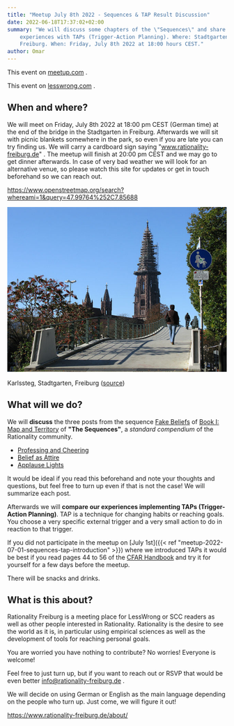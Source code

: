 ```yaml
---
title: "Meetup July 8th 2022 - Sequences & TAP Result Discussion"
date: 2022-06-18T17:37:02+02:00
summary: "We will discuss some chapters of the \"Sequences\" and share our
    experiences with TAPs (Trigger-Action Planning). Where: Stadtgarten,
    Freiburg. When: Friday, July 8th 2022 at 18:00 hours CEST."
author: Omar
---
```


This event on
[meetup.com](https://www.meetup.com/de-DE/rationality-freiburg/events/286652963/) .

This event on
[lesswrong.com](https://www.lesswrong.com/events/jDTcu8JovTSBathpS/freiburg-sequences-and-tap-result-discussion) .

## When and where?

We will meet on Friday, July 8th 2022 at 18:00 pm CEST (German time) at the
end of the bridge in the Stadtgarten in Freiburg. Afterwards we will sit with
picnic blankets somewhere in the park, so even if you are late you can try
finding us. We will carry a cardboard sign saying "www.rationality-freiburg.de"
. The meetup will finish at 20:00 pm CEST and we may go to get dinner
afterwards. In case of very bad weather we will look for an alternative venue,
so please watch this site for updates or get in touch beforehand so we can
reach out.

https://www.openstreetmap.org/search?whereami=1&query=47.99764%252C7.85688

![Karlssteg, Stadtgarten, Freiburg](karlssteg.jpg 'Karlssteg, Stadtgarten, Freiburg')

Karlssteg, Stadtgarten, Freiburg
([source](https://commons.wikimedia.org/wiki/Category:Karlssteg?uselang=de#/media/File:Karlssteg1.jpg))

## What will we do?

We will **discuss** the three posts from the sequence [Fake
Beliefs](https://www.readthesequences.com/Fake-Beliefs-Sequence) of [Book I:
Map and Territory](https://www.readthesequences.com/Book-I-Map-And-Territory)
of **"The Sequences"**, a _standard compendium_ of the Rationality community.

* [Professing and Cheering](https://www.readthesequences.com/Professing-And-Cheering)
* [Belief as Attire](https://www.readthesequences.com/Belief-As-Attire)
* [Applause Lights](https://www.readthesequences.com/Applause-Lights)

It would be ideal if you read this beforehand and note your thoughts and
questions, but feel free to turn up even if that is not the case! We will
summarize each post.

Afterwards we will **compare our experiences implementing TAPs (Trigger-Action
Planning)**.
TAP is a technique for changing habits or reaching goals. You choose a very
specific external trigger and a very small action to do in reaction to that
trigger.

If you did not participate in the meetup on [July 1st]({{< ref
"meetup-2022-07-01-sequences-tap-introduction" >}}) where we introduced TAPs it
would be best if you read pages 44 to 56 of the [CFAR
Handbook](https://www.rationality.org/files/CFAR_Handbook_2021-01.pdf) and try
it for yourself for a few days before the meetup.

There will be snacks and drinks.


## What is this about?

Rationality Freiburg is a meeting place for LessWrong or SCC readers as well as
other people interested in Rationality. Rationality is the desire to see the
world as it is, in particular using empirical sciences as well as the
development of tools for reaching personal goals.

You are worried you have nothing to contribute? No worries! Everyone is
welcome!

Feel free to just turn up, but if you want to reach out or RSVP that would be
even better info@rationality-freiburg.de .

We will decide on using German or English as the main language depending on the
people who turn up. Just come, we will figure it out!

https://www.rationality-freiburg.de/about/
